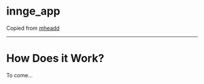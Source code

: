 innge_app
===============

Copied from [mheadd](https://github.com/mheadd)

********


How Does it Work?
=================

To come...